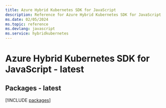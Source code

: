 ```yaml
---
title: Azure Hybrid Kubernetes SDK for JavaScript
description: Reference for Azure Hybrid Kubernetes SDK for JavaScript
ms.date: 02/05/2024
ms.topic: reference
ms.devlang: javascript
ms.service: hybridkubernetes
---
```

# Azure Hybrid Kubernetes SDK for JavaScript - latest
## Packages - latest
[!INCLUDE [packages](hybrid-kubernetes-index.md)]